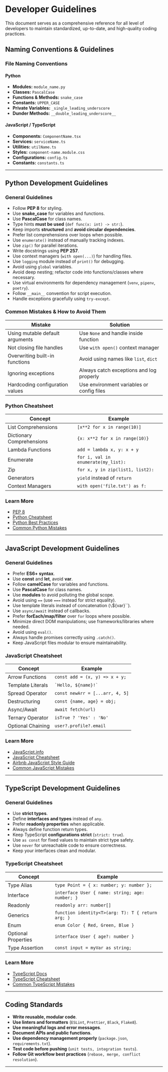 # Developer Guidelines
This document serves as a comprehensive reference for all level of developers to maintain standardized, up-to-date, and high-quality coding practices.

## Naming Conventions & Guidelines

### File Naming Conventions

#### Python
- **Modules:** `module_name.py`
- **Classes:** `PascalCase`
- **Functions & Methods:** `snake_case`
- **Constants:** `UPPER_CASE`
- **Private Variables:** `_single_leading_underscore`
- **Dunder Methods:** `__double_leading_underscore__`

#### JavaScript / TypeScript
- **Components:** `ComponentName.tsx`
- **Services:** `serviceName.ts`
- **Utilities:** `utilName.ts`
- **Styles:** `component-name.module.css`
- **Configurations:** `config.ts`
- **Constants:** `constants.ts`

---

## Python Development Guidelines

### General Guidelines
- Follow **PEP 8** for styling.
- Use **snake_case** for variables and functions.
- Use **PascalCase** for class names.
- Type hints **must be used** (`def func(x: int) -> str:`).
- Keep imports **structured** and **avoid circular dependencies**.
- Prefer list comprehensions over loops when possible.
- Use `enumerate()` instead of manually tracking indexes.
- Use `zip()` for parallel iterations.
- Write docstrings using **PEP 257**.
- Use context managers (`with open(...)`) for handling files.
- Use `logging` module instead of `print()` for debugging.
- Avoid using `global` variables.
- Avoid deep nesting; refactor code into functions/classes where necessary.
- Use virtual environments for dependency management (`venv`, `pipenv`, `poetry`).
- Follow `__main__` convention for script execution.
- Handle exceptions gracefully using `try-except`.

### Common Mistakes & How to Avoid Them
| Mistake | Solution |
|---------|----------|
| Using mutable default arguments | Use `None` and handle inside function |
| Not closing file handles | Use `with open()` context manager |
| Overwriting built-in functions | Avoid using names like `list`, `dict` |
| Ignoring exceptions | Always catch exceptions and log properly |
| Hardcoding configuration values | Use environment variables or config files |

### Python Cheatsheet
| Concept | Example |
|---------|---------|
| List Comprehensions | `[x**2 for x in range(10)]` |
| Dictionary Comprehensions | `{x: x**2 for x in range(10)}` |
| Lambda Functions | `add = lambda x, y: x + y` |
| Enumerate | `for i, val in enumerate(my_list):` |
| Zip | `for x, y in zip(list1, list2):` |
| Generators | `yield` instead of `return` |
| Context Managers | `with open('file.txt') as f:` |

### Learn More
- [PEP 8](https://peps.python.org/pep-0008/)
- [Python Cheatsheet](https://gto76.github.io/python-cheatsheet/)
- [Python Best Practices](https://realpython.com/tutorials/best-practices/)
- [Common Python Mistakes](https://realpython.com/python-mistakes/)

---

## JavaScript Development Guidelines

### General Guidelines
- Prefer **ES6+ syntax**.
- Use **const** and **let**, avoid **var**.
- Follow **camelCase** for variables and functions.
- Use **PascalCase** for class names.
- Use **modules** to avoid polluting the global scope.
- Avoid using `==` (use `===` instead for strict equality).
- Use template literals instead of concatenation (`\`${var}\``).
- Use `async/await` instead of callbacks.
- Prefer **forEach/map/filter** over `for` loops where possible.
- Minimize direct DOM manipulations; use frameworks/libraries where needed.
- Avoid using `eval()`.
- Always handle promises correctly using `.catch()`.
- Keep JavaScript files modular to ensure maintainability.

### JavaScript Cheatsheet
| Concept | Example |
|---------|---------|
| Arrow Functions | `const add = (x, y) => x + y;` |
| Template Literals | `` `Hello, ${name}!` `` |
| Spread Operator | `const newArr = [...arr, 4, 5]` |
| Destructuring | `const {name, age} = obj;` |
| Async/Await | `await fetch(url)` |
| Ternary Operator | `isTrue ? 'Yes' : 'No'` |
| Optional Chaining | `user?.profile?.email` |

### Learn More
- [JavaScript.info](https://javascript.info/)
- [JavaScript Cheatsheet](https://htmlcheatsheet.com/js/)
- [Airbnb JavaScript Style Guide](https://github.com/airbnb/javascript)
- [Common JavaScript Mistakes](https://rollbar.com/blog/top-10-javascript-errors/)

---

## TypeScript Development Guidelines

### General Guidelines
- Use **strict types**.
- Define **interfaces and types** instead of `any`.
- Prefer **readonly properties** when applicable.
- Always define function return types.
- Keep TypeScript **configurations strict** (`strict: true`).
- Use `as const` for fixed values to maintain strict type safety.
- Use `never` for unreachable code to ensure correctness.
- Keep your interfaces clean and modular.

### TypeScript Cheatsheet
| Concept | Example |
|---------|---------|
| Type Alias | `type Point = { x: number; y: number };` |
| Interface | `interface User { name: string; age: number; }` |
| Readonly | `readonly arr: number[]` |
| Generics | `function identity<T>(arg: T): T { return arg; }` |
| Enum | `enum Color { Red, Green, Blue }` |
| Optional Properties | `interface User { age?: number }` |
| Type Assertion | `const input = myVar as string;` |

### Learn More
- [TypeScript Docs](https://www.typescriptlang.org/docs/)
- [TypeScript Cheatsheet](https://typescript-cheatsheets.dev/)
- [Common TypeScript Mistakes](https://khalilstemmler.com/blogs/typescript/common-mistakes/)

---

## Coding Standards
- **Write reusable, modular code**.
- **Use linters and formatters** (`ESLint`, `Prettier`, `Black`, `Flake8`).
- **Use meaningful logs and error messages**.
- **Document APIs and public functions**.
- **Use dependency management properly** (`package.json`, `requirements.txt`).
- **Test code before pushing** (`unit tests, integration tests`).
- **Follow Git workflow best practices** (`rebase, merge, conflict resolution`).

---

